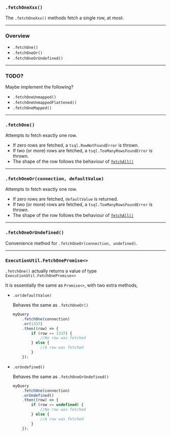 ### `.fetchOneXxx()`

The `.fetchOneXxx()` methods fetch a single row, at most.

-----

### Overview

+ `.fetchOne()`
+ `.fetchOneOr()`
+ `.fetchOneOrUndefined()`

-----

### TODO?

Maybe implement the following?

+ `.fetchOneUnmapped()`
+ `.fetchOneUnmappedFlattened()`
+ `.fetchOneMapped()`

-----

### `.fetchOne()`

Attempts to fetch exactly one row.

+ If zero rows are fetched, a `tsql.RowNotFoundError` is thrown.
+ If two (or more) rows are fetched, a `tsql.TooManyRowsFoundError` is thrown.
+ The shape of the row follows the behaviour of [`fetchAll()`](/doc/00-getting-started/11-fetch-all-xxx.md#fetchall)

-----

### `.fetchOneOr(connection, defaultValue)`

Attempts to fetch exactly one row.

+ If zero rows are fetched, `defaultValue` is returned.
+ If two (or more) rows are fetched, a `tsql.TooManyRowsFoundError` is thrown.
+ The shape of the row follows the behaviour of [`fetchAll()`](/doc/00-getting-started/11-fetch-all-xxx.md#fetchall)

-----

### `.fetchOneOrUndefined()`

Convenience method for `.fetchOneOr(connection, undefined)`.

-----

### `ExecutionUtil.FetchOnePromise<>`

`.fetchOne()` actually returns a value of type `ExecutionUtil.FetchOnePromise<>`

It is essentially the same as `Promise<>`, with two extra methods,

+ `.or(defaultValue)`

  Behaves the same as `.fetchOneOr()`

  ```ts
  myQuery
      .fetchOne(connection)
      .or(1337)
      .then((row) => {
          if (row == 1337) {
              //No row was fetched
          } else {
              //A row was fetched
          }
      });
  ```

+ `.orUndefined()`

  Behaves the same as `.fetchOneOrUndefined()`

  ```ts
  myQuery
      .fetchOne(connection)
      .orUndefined()
      .then((row) => {
          if (row == undefined) {
              //No row was fetched
          } else {
              //A row was fetched
          }
      });
  ```
